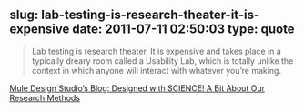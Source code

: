 slug: lab-testing-is-research-theater-it-is-expensive
date: 2011-07-11 02:50:03
type: quote
---

> Lab testing is research theater. It is expensive and takes place in a typically dreary room called a Usability Lab, which is totally unlike the context in which anyone will interact with whatever you’re making.

[Mule Design Studio’s Blog: Designed with SCIENCE! A Bit About Our Research Methods](http://weblog.muledesign.com/2011/03/designed_with_science_a_bit_ab.php)

